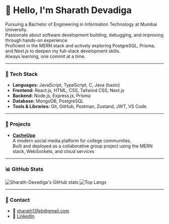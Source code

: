 # 👋 Hello, I'm Sharath Devadiga

 Pursuing a Bachelor of Engineering in Information Technology at Mumbai University.  
 Passionate about software development building, debugging, and improving through hands-on experience.  
 Proficient in the MERN stack and actively exploring PostgreSQL, Prisma, and Next.js to deepen my full-stack development skills.  
 Always learning, one commit at a time.

---

### 🧰 Tech Stack
- **Languages:** JavaScript, TypeScript, C, Java (basic)
- **Frontend:** React.js, HTML, CSS, Tailwind CSS, Next.js
- **Backend:** Node.js, Express.js, Prisma
- **Database:** MongoDB, PostgreSQL
- **Tools & Libraries:** Git, GitHub, Postman, Zustand, JWT, VS Code

---

### 💼 Projects
- **[CacheUpp](https://cacheupp.com)**  
  A modern social media platform for college communities.  
  Built and deployed as a collaborative group project using the MERN stack, WebSockets, and cloud services
---

### 📊 GitHub Stats
![Sharath-Devadiga's GitHub stats](https://github-readme-stats.vercel.app/api?username=Sharath-Devadiga&show_icons=true&theme=default)
![Top Langs](https://github-readme-stats.vercel.app/api/top-langs/?username=Sharath-Devadiga&layout=compact)

---

### 📍 Contact
- 📧 sharath13feb@gmail.com  
- 🔗 [LinkedIn](https://www.linkedin.com/in/sharath-devadiga)

